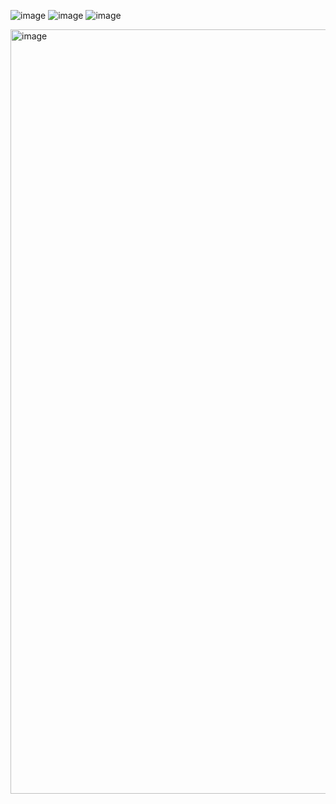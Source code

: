 ![image](https://github.com/user-attachments/assets/b0b46748-f324-4f50-9ecb-95946664d9cc)
![image](https://github.com/user-attachments/assets/1a0fd676-77ff-4cad-9d5f-6b410fdd8cc5)
![image](https://github.com/user-attachments/assets/b503f487-a764-4c1d-ac83-2525e4c651d2)

<img width="1223" alt="image" src="https://github.com/user-attachments/assets/961aa575-e1bc-4706-a1f0-cad61957cb14" />

